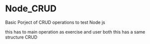 # Node_CRUD

Basic Porject of CRUD operations to test Node js

this has to main operation as exercise and user both this has a same structure CRUD

